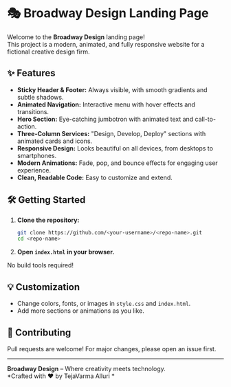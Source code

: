 # 🎭 Broadway Design Landing Page

Welcome to the **Broadway Design** landing page!  
This project is a modern, animated, and fully responsive website for a fictional creative design firm.

## ✨ Features

- **Sticky Header & Footer:** Always visible, with smooth gradients and subtle shadows.
- **Animated Navigation:** Interactive menu with hover effects and transitions.
- **Hero Section:** Eye-catching jumbotron with animated text and call-to-action.
- **Three-Column Services:** "Design, Develop, Deploy" sections with animated cards and icons.
- **Responsive Design:** Looks beautiful on all devices, from desktops to smartphones.
- **Modern Animations:** Fade, pop, and bounce effects for engaging user experience.
- **Clean, Readable Code:** Easy to customize and extend.


## 🛠️ Getting Started

1. **Clone the repository:**
   ```sh
   git clone https://github.com/<your-username>/<repo-name>.git
   cd <repo-name>
   ```

2. **Open `index.html` in your browser.**

No build tools required!

## 💡 Customization

- Change colors, fonts, or images in `style.css` and `index.html`.
- Add more sections or animations as you like.

## 🤝 Contributing

Pull requests are welcome! For major changes, please open an issue first.

---

**Broadway Design** – Where creativity meets technology.  
*Crafted with ❤️ by TejaVarma Alluri *
